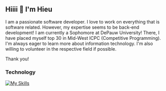 ## Hiiii 👋 I'm Hieu
I am a passionate software developer. I love to work on everything that is software related. However, my expertise seems to be back-end development!
I am currently a Sophomore at DePauw University! There, I have placed myself top 30 in Mid-West ICPC (Competitive Programming).
I'm always eager to learn more about information technology. I'm also willing to volunteer in the respective field if possible.

Thank you!

### Technology
[![My Skills](https://skillicons.dev/icons?i=aws,azure,react,flutter,typescript,csharp,aspnet&perline=10)](https://skillicons.dev)

<!--
**akisurils/akisurils** is a ✨ _special_ ✨ repository because its `README.md` (this file) appears on your GitHub profile.

Here are some ideas to get you started:

- 🔭 I’m currently working on ...
- 🌱 I’m currently learning ...
- 👯 I’m looking to collaborate on ...
- 🤔 I’m looking for help with ...
- 💬 Ask me about ...
- 📫 How to reach me: ...
- 😄 Pronouns: ...
- ⚡ Fun fact: ...
-->
